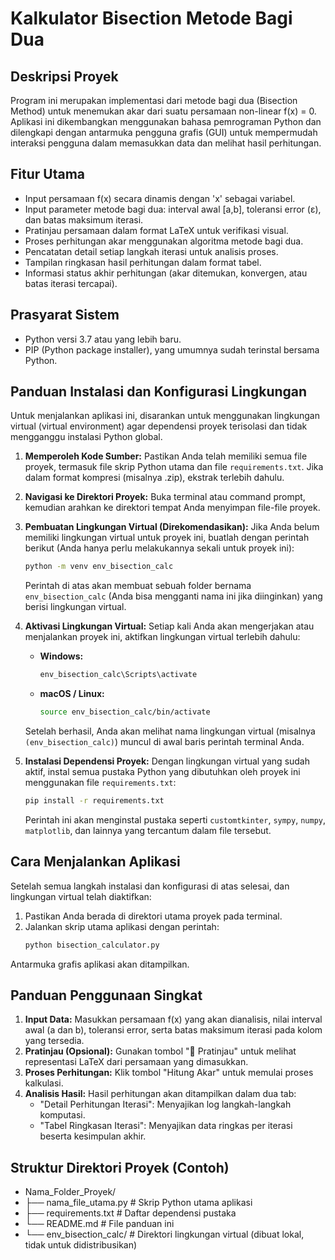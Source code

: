 # Kalkulator Bisection Metode Bagi Dua

## Deskripsi Proyek

Program ini merupakan implementasi dari metode bagi dua (Bisection Method) untuk menemukan akar dari suatu persamaan non-linear f(x) = 0. Aplikasi ini dikembangkan menggunakan bahasa pemrograman Python dan dilengkapi dengan antarmuka pengguna grafis (GUI) untuk mempermudah interaksi pengguna dalam memasukkan data dan melihat hasil perhitungan.

## Fitur Utama

* Input persamaan f(x) secara dinamis dengan 'x' sebagai variabel.
* Input parameter metode bagi dua: interval awal [a,b], toleransi error (ε), dan batas maksimum iterasi.
* Pratinjau persamaan dalam format LaTeX untuk verifikasi visual.
* Proses perhitungan akar menggunakan algoritma metode bagi dua.
* Pencatatan detail setiap langkah iterasi untuk analisis proses.
* Tampilan ringkasan hasil perhitungan dalam format tabel.
* Informasi status akhir perhitungan (akar ditemukan, konvergen, atau batas iterasi tercapai).

## Prasyarat Sistem

* Python versi 3.7 atau yang lebih baru.
* PIP (Python package installer), yang umumnya sudah terinstal bersama Python.

## Panduan Instalasi dan Konfigurasi Lingkungan

Untuk menjalankan aplikasi ini, disarankan untuk menggunakan lingkungan virtual (virtual environment) agar dependensi proyek terisolasi dan tidak mengganggu instalasi Python global.

1.  **Memperoleh Kode Sumber:**
    Pastikan Anda telah memiliki semua file proyek, termasuk file skrip Python utama dan file `requirements.txt`. Jika dalam format kompresi (misalnya .zip), ekstrak terlebih dahulu.

2.  **Navigasi ke Direktori Proyek:**
    Buka terminal atau command prompt, kemudian arahkan ke direktori tempat Anda menyimpan file-file proyek.

3.  **Pembuatan Lingkungan Virtual (Direkomendasikan):**
    Jika Anda belum memiliki lingkungan virtual untuk proyek ini, buatlah dengan perintah berikut (Anda hanya perlu melakukannya sekali untuk proyek ini):
    ```bash
    python -m venv env_bisection_calc
    ```
    Perintah di atas akan membuat sebuah folder bernama `env_bisection_calc` (Anda bisa mengganti nama ini jika diinginkan) yang berisi lingkungan virtual.

4.  **Aktivasi Lingkungan Virtual:**
    Setiap kali Anda akan mengerjakan atau menjalankan proyek ini, aktifkan lingkungan virtual terlebih dahulu:
    * **Windows:**
        ```bash
        env_bisection_calc\Scripts\activate
        ```
    * **macOS / Linux:**
        ```bash
        source env_bisection_calc/bin/activate
        ```
    Setelah berhasil, Anda akan melihat nama lingkungan virtual (misalnya `(env_bisection_calc)`) muncul di awal baris perintah terminal Anda.

5.  **Instalasi Dependensi Proyek:**
    Dengan lingkungan virtual yang sudah aktif, instal semua pustaka Python yang dibutuhkan oleh proyek ini menggunakan file `requirements.txt`:
    ```bash
    pip install -r requirements.txt
    ```
    Perintah ini akan menginstal pustaka seperti `customtkinter`, `sympy`, `numpy`, `matplotlib`, dan lainnya yang tercantum dalam file tersebut.

## Cara Menjalankan Aplikasi

Setelah semua langkah instalasi dan konfigurasi di atas selesai, dan lingkungan virtual telah diaktifkan:

1.  Pastikan Anda berada di direktori utama proyek pada terminal.
2.  Jalankan skrip utama aplikasi dengan perintah:
    ```bash
    python bisection_calculator.py
    ```
Antarmuka grafis aplikasi akan ditampilkan.

## Panduan Penggunaan Singkat

1.  **Input Data:** Masukkan persamaan f(x) yang akan dianalisis, nilai interval awal (a dan b), toleransi error, serta batas maksimum iterasi pada kolom yang tersedia.
2.  **Pratinjau (Opsional):** Gunakan tombol "🔄 Pratinjau" untuk melihat representasi LaTeX dari persamaan yang dimasukkan.
3.  **Proses Perhitungan:** Klik tombol "Hitung Akar" untuk memulai proses kalkulasi.
4.  **Analisis Hasil:** Hasil perhitungan akan ditampilkan dalam dua tab:
    * "Detail Perhitungan Iterasi": Menyajikan log langkah-langkah komputasi.
    * "Tabel Ringkasan Iterasi": Menyajikan data ringkas per iterasi beserta kesimpulan akhir.

## Struktur Direktori Proyek (Contoh)
* Nama_Folder_Proyek/
* ├── nama_file_utama.py       # Skrip Python utama aplikasi
* ├── requirements.txt         # Daftar dependensi pustaka
* └── README.md                # File panduan ini
* └── env_bisection_calc/      # Direktori lingkungan virtual (dibuat lokal, tidak untuk didistribusikan)
